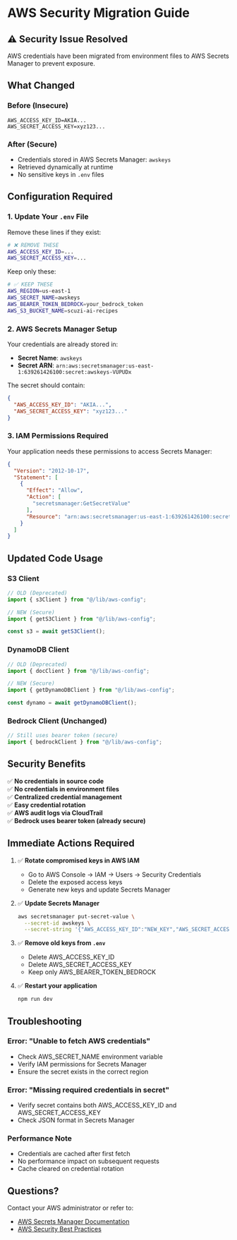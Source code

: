 # AWS Security Migration Guide

## ⚠️ Security Issue Resolved

AWS credentials have been migrated from environment files to AWS Secrets Manager to prevent exposure.

## What Changed

### Before (Insecure)
```
AWS_ACCESS_KEY_ID=AKIA...
AWS_SECRET_ACCESS_KEY=xyz123...
```

### After (Secure)
- Credentials stored in AWS Secrets Manager: `awskeys`
- Retrieved dynamically at runtime
- No sensitive keys in `.env` files

## Configuration Required

### 1. Update Your `.env` File

Remove these lines if they exist:
```bash
# ❌ REMOVE THESE
AWS_ACCESS_KEY_ID=...
AWS_SECRET_ACCESS_KEY=...
```

Keep only these:
```bash
# ✅ KEEP THESE
AWS_REGION=us-east-1
AWS_SECRET_NAME=awskeys
AWS_BEARER_TOKEN_BEDROCK=your_bedrock_token
AWS_S3_BUCKET_NAME=scuzi-ai-recipes
```

### 2. AWS Secrets Manager Setup

Your credentials are already stored in:
- **Secret Name**: `awskeys`
- **Secret ARN**: `arn:aws:secretsmanager:us-east-1:639261426100:secret:awskeys-VUPUDx`

The secret should contain:
```json
{
  "AWS_ACCESS_KEY_ID": "AKIA...",
  "AWS_SECRET_ACCESS_KEY": "xyz123..."
}
```

### 3. IAM Permissions Required

Your application needs these permissions to access Secrets Manager:
```json
{
  "Version": "2012-10-17",
  "Statement": [
    {
      "Effect": "Allow",
      "Action": [
        "secretsmanager:GetSecretValue"
      ],
      "Resource": "arn:aws:secretsmanager:us-east-1:639261426100:secret:awskeys-VUPUDx"
    }
  ]
}
```

## Updated Code Usage

### S3 Client
```typescript
// OLD (Deprecated)
import { s3Client } from "@/lib/aws-config";

// NEW (Secure)
import { getS3Client } from "@/lib/aws-config";

const s3 = await getS3Client();
```

### DynamoDB Client
```typescript
// OLD (Deprecated)
import { docClient } from "@/lib/aws-config";

// NEW (Secure)
import { getDynamoDBClient } from "@/lib/aws-config";

const dynamo = await getDynamoDBClient();
```

### Bedrock Client (Unchanged)
```typescript
// Still uses bearer token (secure)
import { bedrockClient } from "@/lib/aws-config";
```

## Security Benefits

✅ **No credentials in source code**  
✅ **No credentials in environment files**  
✅ **Centralized credential management**  
✅ **Easy credential rotation**  
✅ **AWS audit logs via CloudTrail**  
✅ **Bedrock uses bearer token (already secure)**  

## Immediate Actions Required

1. ✅ **Rotate compromised keys in AWS IAM**
   - Go to AWS Console → IAM → Users → Security Credentials
   - Delete the exposed access keys
   - Generate new keys and update Secrets Manager

2. ✅ **Update Secrets Manager**
   ```bash
   aws secretsmanager put-secret-value \
     --secret-id awskeys \
     --secret-string '{"AWS_ACCESS_KEY_ID":"NEW_KEY","AWS_SECRET_ACCESS_KEY":"NEW_SECRET"}'
   ```

3. ✅ **Remove old keys from `.env`**
   - Delete AWS_ACCESS_KEY_ID
   - Delete AWS_SECRET_ACCESS_KEY
   - Keep only AWS_BEARER_TOKEN_BEDROCK

4. ✅ **Restart your application**
   ```bash
   npm run dev
   ```

## Troubleshooting

### Error: "Unable to fetch AWS credentials"
- Check AWS_SECRET_NAME environment variable
- Verify IAM permissions for Secrets Manager
- Ensure the secret exists in the correct region

### Error: "Missing required credentials in secret"
- Verify secret contains both AWS_ACCESS_KEY_ID and AWS_SECRET_ACCESS_KEY
- Check JSON format in Secrets Manager

### Performance Note
- Credentials are cached after first fetch
- No performance impact on subsequent requests
- Cache cleared on credential rotation

## Questions?

Contact your AWS administrator or refer to:
- [AWS Secrets Manager Documentation](https://docs.aws.amazon.com/secretsmanager/)
- [AWS Security Best Practices](https://docs.aws.amazon.com/security/)